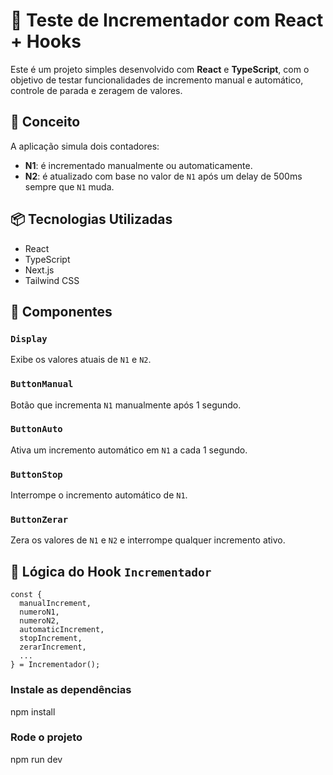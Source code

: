 # 🚀 Teste de Incrementador com React + Hooks

Este é um projeto simples desenvolvido com **React** e **TypeScript**, com o objetivo de testar funcionalidades de incremento manual e automático, controle de parada e zeragem de valores.

## 🧠 Conceito

A aplicação simula dois contadores:

- **N1**: é incrementado manualmente ou automaticamente.
- **N2**: é atualizado com base no valor de `N1` após um delay de 500ms sempre que `N1` muda.

## 📦 Tecnologias Utilizadas

- React
- TypeScript
- Next.js
- Tailwind CSS

## 🧩 Componentes

### `Display`

Exibe os valores atuais de `N1` e `N2`.

### `ButtonManual`

Botão que incrementa `N1` manualmente após 1 segundo.

### `ButtonAuto`

Ativa um incremento automático em `N1` a cada 1 segundo.

### `ButtonStop`

Interrompe o incremento automático de `N1`.

### `ButtonZerar`

Zera os valores de `N1` e `N2` e interrompe qualquer incremento ativo.

## 🧠 Lógica do Hook `Incrementador`

```tsx
const {
  manualIncrement,
  numeroN1,
  numeroN2,
  automaticIncrement,
  stopIncrement,
  zerarIncrement,
  ...
} = Incrementador();
```

### Instale as dependências

npm install

### Rode o projeto

npm run dev
